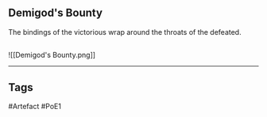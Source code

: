 ## Demigod's Bounty
The bindings of the victorious
wrap around the throats of the defeated.
##
![[Demigod's Bounty.png]]

---
## Tags
#Artefact
#PoE1